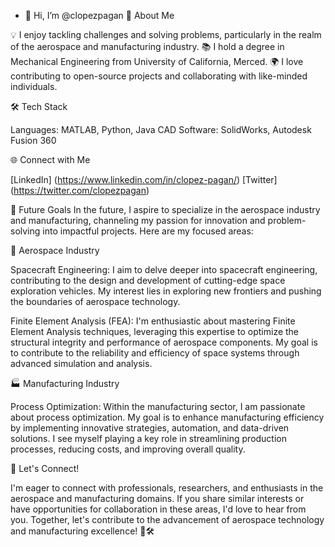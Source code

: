 - 👋 Hi, I’m @clopezpagan
🚀 About Me

💡 I enjoy tackling challenges and solving problems, particularly in the realm of the aerospace and manufacturing industry.
📚 I hold a degree in Mechanical Engineering from University of California, Merced.
🌍 I love contributing to open-source projects and collaborating with like-minded individuals.

🛠️ Tech Stack

Languages: MATLAB, Python, Java
CAD Software: SolidWorks, Autodesk Fusion 360

🌐 Connect with Me

[LinkedIn] (https://www.linkedin.com/in/clopez-pagan/)
[Twitter] (https://twitter.com/clopezpagan)

🎯 Future Goals
In the future, I aspire to specialize in the aerospace industry and manufacturing, channeling my passion for innovation and problem-solving into impactful projects. Here are my focused areas:

🚀 Aerospace Industry

Spacecraft Engineering: I aim to delve deeper into spacecraft engineering, contributing to the design and development of cutting-edge space exploration vehicles. 
My interest lies in exploring new frontiers and pushing the boundaries of aerospace technology.

Finite Element Analysis (FEA): I'm enthusiastic about mastering Finite Element Analysis techniques, leveraging this expertise to optimize the structural integrity and performance of aerospace components. 
My goal is to contribute to the reliability and efficiency of space systems through advanced simulation and analysis.

🏭 Manufacturing Industry

Process Optimization: Within the manufacturing sector, I am passionate about process optimization. My goal is to enhance manufacturing efficiency by implementing innovative strategies, automation, and data-driven solutions. 
I see myself playing a key role in streamlining production processes, reducing costs, and improving overall quality.

🤝 Let's Connect!

I'm eager to connect with professionals, researchers, and enthusiasts in the aerospace and manufacturing domains. 
If you share similar interests or have opportunities for collaboration in these areas, I'd love to hear from you. 
Together, let's contribute to the advancement of aerospace technology and manufacturing excellence! 🌌🛠️

